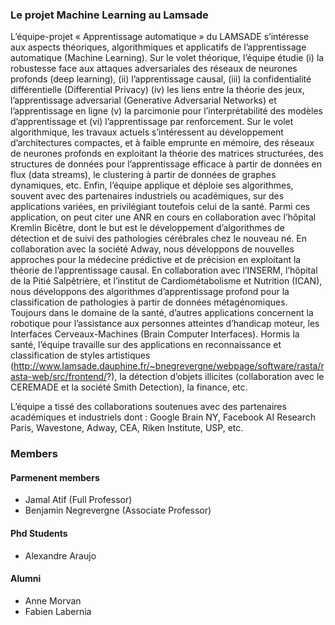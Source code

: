 

### Le projet Machine Learning au Lamsade

L’équipe-projet « Apprentissage automatique » du LAMSADE s’intéresse aux aspects théoriques, algorithmiques et applicatifs de l’apprentissage automatique (Machine Learning).
Sur le volet théorique, l’équipe étudie (i) la robustesse face aux attaques adversariales des réseaux de neurones profonds (deep learning), (ii) l’apprentissage causal, (iii) la confidentialité différentielle (Differential Privacy) (iv) les liens entre la théorie des jeux, l’apprentissage adversarial (Generative Adversarial Networks) et l’apprentissage en ligne (v) la parcimonie pour l’interprétabilité des modèles d’apprentissage et (vi) l’apprentissage par renforcement.
Sur le volet algorithmique, les travaux actuels s’intéressent au développement d’architectures compactes, et à faible emprunte en mémoire, des réseaux de neurones profonds en exploitant la théorie des matrices structurées, des structures de données pour l’apprentissage efficace à partir de données en flux (data streams), le clustering à partir de données de graphes dynamiques, etc.
Enfin, l’équipe applique et déploie ses algorithmes, souvent avec des partenaires industriels ou académiques, sur des applications variées, en privilégiant toutefois celui de la santé. Parmi ces application, on peut citer une ANR en cours en collaboration avec l’hôpital Kremlin Bicêtre, dont le but est le développement d’algorithmes de détection et de suivi des pathologies cérébrales chez le nouveau né. En collaboration avec la société Adway, nous développons de nouvelles approches pour la médecine prédictive et de précision en exploitant la théorie de l’apprentissage causal. En collaboration avec l’INSERM, l’hôpital de la Pitié Salpêtrière, et l’institut de Cardiométabolisme et Nutrition (ICAN), nous développons des algorithmes d’apprentissage profond pour la  classification de pathologies à partir de données métagénomiques. Toujours dans le domaine de la  santé, d’autres applications concernent la robotique pour l’assistance aux personnes atteintes d’handicap moteur, les Interfaces Cerveaux-Machines (Brain Computer Interfaces). Hormis la santé, l’équipe travaille sur des applications en reconnaissance et classification  de styles artistiques (http://www.lamsade.dauphine.fr/~bnegrevergne/webpage/software/rasta/rasta-web/src/frontend/?), la détection d’objets illicites (collaboration avec le CEREMADE et la société Smith Detection), la finance, etc.

L’équipe a tissé des collaborations soutenues avec des partenaires académiques et industriels dont : Google Brain NY, Facebook AI Research Paris, Wavestone, Adway, CEA, Riken Institute, USP, etc.


### Members

#### Parmenent members

* Jamal Atif (Full Professor)
* Benjamin Negrevergne (Associate Professor)

#### Phd Students

* Alexandre Araujo 

#### Alumni

* Anne Morvan
* Fabien Labernia

